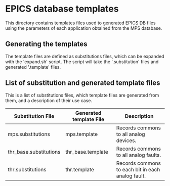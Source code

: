 # EPICS database templates

This directory contains templates files used to generated EPICS DB files using the parameters of each application obtained from the MPS database.

## Generating the templates

The template files are defined as substitutions files, which can be expanded with the 'expand.sh' script. The script will take the '.substitution' files and generated '.template' files.

## List of substitution and generated template files

This is a list of substitutions files, which template files are generated from them, and a description of their use case.

Substitution File       | Generated template File  | Description
------------------------|--------------------------|------------------------------------
mps.substitutions       | mps.template             | Records commons to all analog devices.
thr_base.substitutions  | thr_base.template        | Records commons to all analog faults.
thr.substitutions       | thr.template             | Records commons to each bit in each analog fault.